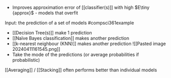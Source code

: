 - Improves approximation error of [[classifier(s)]] with high $E\tiny {approx}$ - models that overfit

Input: the prediction of a set of models
#compsci361example 
- [[Decision Tree(s)]] make 1 prediction
- [[Naïve Bayes classification]] makes another prediction
- [[k-nearest neighbour (KNN)]] makes another prediction
![[Pasted image 20240411161545.png]]
- Take the mode of the predictions (or average probabilities if probabilistic)

[[Averaging]] / [[Stacking]] often performs better than individual models